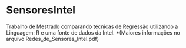 # SensoresIntel

Trabalho de Mestrado comparando técnicas de Regressão utilizando a Linguagem: R e uma fonte de dados da Intel. 
*(Maiores informações no arquivo Redes_de_Sensores_Intel.pdf)
